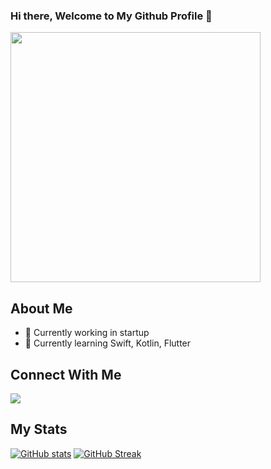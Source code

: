 ### Hi there, Welcome to My Github Profile 👋

<img src="https://media.giphy.com/media/v1.Y2lkPTc5MGI3NjExaGtoemI3cG44Y3VrY2g2bTlyMmh2bjVhcDg0ZXlpYnkzN29teDFwOSZlcD12MV9pbnRlcm5hbF9naWZfYnlfaWQmY3Q9Zw/k0ijJhqrUP4T2EvmJ1/giphy.gif" width=400>

<!--
**MauladaniAdiG/MauladaniAdiG** is a ✨ _special_ ✨ repository because its `README.md` (this file) appears on your GitHub profile.

Here are some ideas to get you started:

- 🔭 I’m currently working on ...
- 🌱 I’m currently learning ...
- 👯 I’m looking to collaborate on ...
- 🤔 I’m looking for help with ...
- 💬 Ask me about ...
- 📫 How to reach me: ...
- 😄 Pronouns: ...
- ⚡ Fun fact: ...
-->

## About Me
- 🔭 Currently working in startup
- 🌱 Currently learning Swift, Kotlin, Flutter

## Connect With Me
<p align = "center">
  
[<img src="https://img.shields.io/badge/linkedin-%230077B5.svg?&style=for-the-badge&logo=linkedin&logoColor=white" />](https://www.linkedin.com/in/mauladani-adi-gasbara-1440a0183/)

</p>

## My Stats
[![GitHub stats](https://github-readme-stats-gray-seven-16.vercel.app/api?username=MauladaniAdiG)]()
[![GitHub Streak](https://github-readme-streak-stats.herokuapp.com?user=MauladaniAdiG)]()
